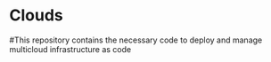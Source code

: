 # Clouds
#This repository contains the necessary code to deploy and manage multicloud infrastructure as code
